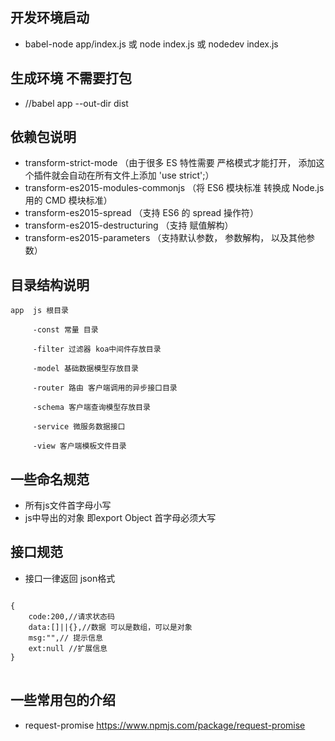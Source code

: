## 开发环境启动
- babel-node app/index.js 或 node index.js 或 nodedev index.js

## 生成环境 不需要打包
- //babel app --out-dir dist 

## 依赖包说明
- transform-strict-mode （由于很多 ES 特性需要 严格模式才能打开， 添加这个插件就会自动在所有文件上添加 'use strict';）
- transform-es2015-modules-commonjs （将 ES6 模块标准 转换成 Node.js 用的 CMD 模块标准）
- transform-es2015-spread （支持 ES6 的 spread 操作符）
- transform-es2015-destructuring （支持 赋值解构）
- transform-es2015-parameters （支持默认参数， 参数解构， 以及其他参数）

## 目录结构说明

	app  js 根目录
	
		 -const 常量 目录
		
		 -filter 过滤器 koa中间件存放目录
		
		 -model 基础数据模型存放目录
		
		 -router 路由 客户端调用的异步接口目录

         -schema 客户端查询模型存放目录
		
		 -service 微服务数据接口
		 
		 -view 客户端模板文件目录

## 一些命名规范
- 所有js文件首字母小写
- js中导出的对象 即export Object  首字母必须大写

## 接口规范
- 接口一律返回 json格式
<pre>
<code>
{
	code:200,//请求状态码
	data:[]||{},//数据 可以是数组，可以是对象
	msg:"",// 提示信息
	ext:null //扩展信息
}
</code>
</pre>

## 一些常用包的介绍
- request-promise https://www.npmjs.com/package/request-promise


